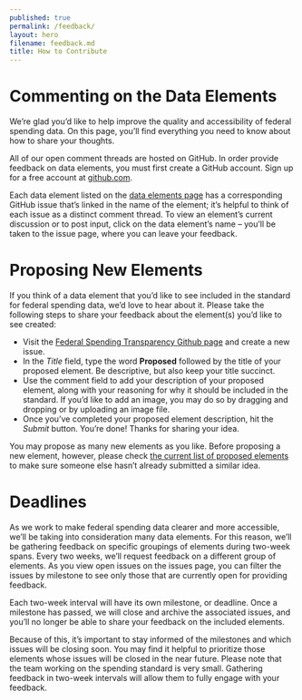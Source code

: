 ```yaml
---
published: true
permalink: /feedback/
layout: hero
filename: feedback.md
title: How to Contribute
---
```



# Commenting on the Data Elements

We’re glad you’d like to help improve the quality and accessibility of federal spending data. On this page, you’ll find everything you need to know about how to share your thoughts.

All of our open comment threads are hosted on GitHub. In order provide feedback on data elements, you must first create a GitHub account. Sign up for a free account at [github.com](https://github.com/join).


Each data element listed on the [data elements page](/dataelements) has a corresponding GitHub issue that’s linked in the name of the element; it’s helpful to think of each issue as a distinct comment thread. To view an element’s current discussion or to post input, click on the data element’s name – you’ll be taken to the issue page, where you can leave your feedback.


# Proposing New Elements

If you think of a data element that you’d like to see included in the standard for federal spending data, we’d love to hear about it. Please take the following steps to share your feedback about the element(s) you’d like to see created:


- Visit the [Federal Spending Transparency Github page](https://github.com/kaitlin/fedspendingtransparency/issues/new) and create a new issue.
- In the *Title* field, type the word **Proposed** followed by the title of your proposed element. Be descriptive, but also keep your title succinct.
- Use the comment field to add your description of your proposed element, along with your reasoning for why it should be included in the standard. If you’d like to add an image, you may do so by dragging and dropping or by uploading an image file.
- Once you’ve completed your proposed element description, hit the *Submit* button. You’re done! Thanks for sharing your idea.

You may propose as many new elements as you like. Before proposing a new element, however, please check [the current list of proposed elements](https://github.com/kaitlin/fedspendingtransparency/search?q=proposed&type=Issues) to make sure someone else hasn’t already submitted a similar idea.


# Deadlines

As we work to make federal spending data clearer and more accessible, we’ll be taking into consideration many data elements. For this reason, we’ll be gathering feedback on specific groupings of elements during two-week spans. Every two weeks, we’ll request feedback on a different group of elements. As you view open issues on the issues page, you can filter the issues by milestone to see only those that are currently open for providing feedback.

Each two-week interval will have its own milestone, or deadline. Once a milestone has passed, we will close and archive the associated issues, and you’ll no longer be able to share your feedback on the included elements.

Because of this, it’s important to stay informed of the milestones and which issues will be closing soon. You may find it helpful to prioritize those elements whose issues will be closed in the near future. Please note that the team working on the spending standard is very small. Gathering feedback in two-week intervals will allow them to fully engage with your feedback.
